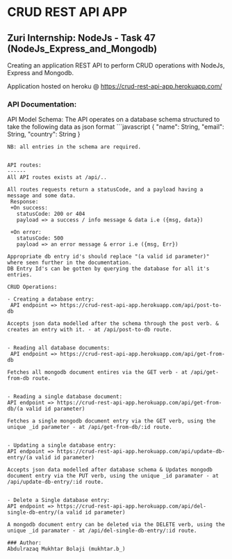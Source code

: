# CRUD REST API APP
## Zuri Internship: NodeJs - Task 47 (NodeJs_Express_and_Mongodb)
 Creating an application REST API to perform CRUD operations with NodeJs, Express and Mongodb.
 
 Application hosted on heroku @ https://crud-rest-api-app.herokuapp.com/

### API Documentation:
 API Model Schema:
 The API operates on a database schema structured to take the following data as json format
 	```javascript
   {
 		"name": String,
 		"email": String,
 		"country": String
 	}
   ```
 NB: all entries in the schema are required.


 API routes:
------
 All API routes exists at /api/..

 All routes requests return a statusCode, and a payload having a message and some data.
    Response:
    +On success:
      statusCode: 200 or 404
      payload => a success / info message & data i.e ({msg, data})
    
    +On error:
      statusCode: 500
      payload => an error message & error i.e ({msg, Err})

 Appropriate db entry id's should replace "(a valid id parameter)" where seen further in the documentation.
 DB Entry Id's can be gotten by querying the database for all it's entries.

 CRUD Operations:

 - Creating a database entry:
    API endpoint => https://crud-rest-api-app.herokuapp.com/api/post-to-db
  
  Accepts json data modelled after the schema through the post verb. & creates an entry with it. - at /api/post-to-db route.
  

 - Reading all database documents:
    API endpoint => https://crud-rest-api-app.herokuapp.com/api/get-from-db
  
  Fetches all mongodb document entires via the GET verb - at /api/get-from-db route.
  

 - Reading a single database document:
  API endpoint => https://crud-rest-api-app.herokuapp.com/api/get-from-db/(a valid id parameter)
  
  Fetches a single mongodb document entry via the GET verb, using the unique _id parameter - at /api/get-from-db/:id route.
  
	
 - Updating a single database entry:
  API endpoint => https://crud-rest-api-app.herokuapp.com/api/update-db-entry/(a valid id parameter)
  
  Accepts json data modelled after database schema & Updates mongodb document entry via the PUT verb, using the unique _id paramater - at /api/update-db-entry/:id route.
	

 - Delete a Single database entry:
  API endpoint => https://crud-rest-api-app.herokuapp.com/api/del-single-db-entry/(a valid id parameter)
  
  A mongodb document entry can be deleted via the DELETE verb, using the unique _id paramater - at /api/del-single-db-entry/:id route.
  
### Author:
  Abdulrazaq Mukhtar Bolaji (mukhtar.b_)
  
  
  
  
  
  
  
  
  
  
  
  
  
  